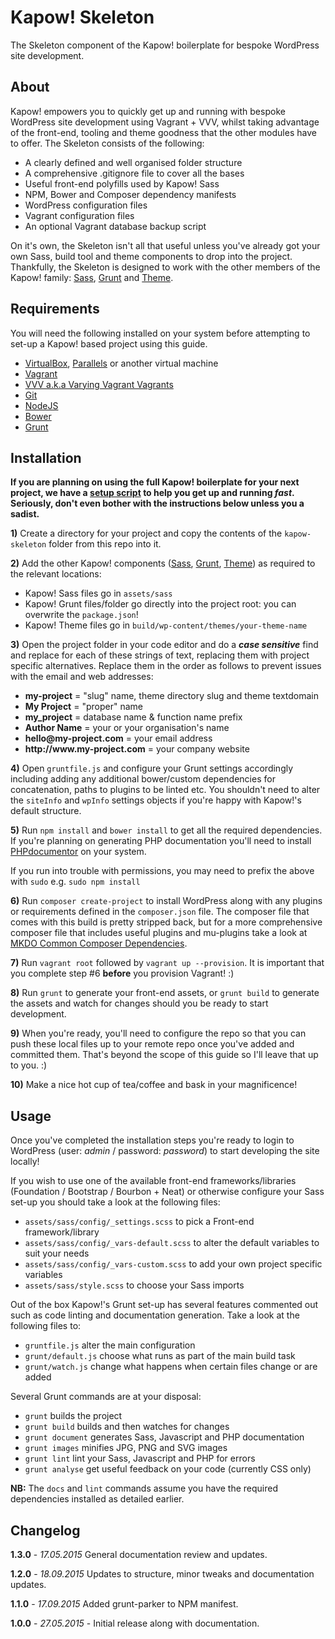 # Kapow! Skeleton

The Skeleton component of the Kapow! boilerplate for bespoke WordPress site development.

## About

Kapow! empowers you to quickly get up and running with bespoke WordPress site development using Vagrant + VVV, whilst taking advantage of the front-end, tooling and theme goodness that the other modules have to offer. The Skeleton consists of the following:

- A clearly defined and well organised folder structure
- A comprehensive .gitignore file to cover all the bases
- Useful front-end polyfills used by Kapow! Sass
- NPM, Bower and Composer dependency manifests
- WordPress configuration files
- Vagrant configuration files
- An optional Vagrant database backup script

On it's own, the Skeleton isn't all that useful unless you've already got your own Sass, build tool and theme components to drop into the project. Thankfully, the Skeleton is designed to work with the other members of the Kapow! family: [Sass](https://github.com/mkdo/kapow-sass), [Grunt](https://github.com/mkdo/kapow-grunt) and [Theme](https://github.com/mkdo/kapow-theme).

## Requirements

You will need the following installed on your system before attempting to set-up a Kapow! based project using this guide.

- [VirtualBox](http://www.virtualbox.org/), [Parallels](http://www.parallels.com) or another virtual machine
- [Vagrant](https://www.vagrantup.com/)
- [VVV a.k.a Varying Vagrant Vagrants](https://github.com/Varying-Vagrant-Vagrants/VVV)
- [Git](https://git-scm.com/book/en/v2/Getting-Started-Installing-Git)
- [NodeJS](https://nodejs.org/)
- [Bower](http://bower.io/#install-bower)
- [Grunt](http://gruntjs.com/installing-grunt)

## Installation

**If you are planning on using the full Kapow! boilerplate for your next project, we have a [setup script](https://github.com/mkdo/kapow-setup) to help you get up and running *fast*. Seriously, don't even bother with the instructions below unless you a sadist.**

**1)** Create a directory for your project and copy the contents of the `kapow-skeleton` folder from this repo into it.

**2)** Add the other Kapow! components ([Sass](https://github.com/mkdo/kapow-sass), [Grunt](https://github.com/mkdo/kapow-grunt), [Theme](https://github.com/mkdo/kapow-theme)) as required to the relevant locations:

- Kapow! Sass files go in `assets/sass`
- Kapow! Grunt files/folder go directly into the project root: you can overwrite the `package.json`!
- Kapow! Theme files go in `build/wp-content/themes/your-theme-name`

**3)** Open the project folder in your code editor and do a ***case sensitive*** find and replace for each of these strings of text, replacing them with project specific alternatives. Replace them in the order as follows to prevent issues with the email and web addresses:

- **my-project** = "slug" name, theme directory slug and theme textdomain
- **My Project** = "proper" name
- **my_project** = database name & function name prefix
- **Author Name** = your or your organisation's name
- **hello@<span></span>my-project.com** = your email address
- **http://www&#8203;.&#8203;my-project.com** = your company website

**4)** Open `gruntfile.js` and configure your Grunt settings accordingly including adding any additional bower/custom dependencies for concatenation, paths to plugins to be linted etc. You shouldn't need to alter the `siteInfo` and `wpInfo` settings objects if you're happy with Kapow!'s default structure.

**5)** Run `npm install` and `bower install` to get all the required dependencies. If you're planning on generating PHP documentation you'll need to install [PHPdocumentor](http://www.phpdoc.org/docs/latest/getting-started/installing.html) on your system.

If you run into trouble with permissions, you may need to prefix the above with `sudo` e.g. `sudo npm install`

**6)** Run `composer create-project` to install WordPress along with any plugins or requirements defined in the `composer.json` file. The composer file that comes with this build is pretty stripped back, but for a more comprehensive composer file that includes useful plugins and mu-plugins take a look at [MKDO Common Composer Dependencies](https://github.com/mkdo/mkdo-common-composer-dependencies).

**7)** Run `vagrant root` followed by `vagrant up --provision`. It is important that you complete step #6 **before** you provision Vagrant! :)

**8)** Run `grunt` to generate your front-end assets, or `grunt build` to generate the assets and watch for changes should you be ready to start development.

**9)** When you're ready, you'll need to configure the repo so that you can push these local files up to your remote repo once you've added and committed them. That's beyond the scope of this guide so I'll leave that up to you. :)

**10)** Make a nice hot cup of tea/coffee and bask in your magnificence!

## Usage

Once you've completed the installation steps you're ready to login to WordPress (user: *admin* / password: *password*) to start developing the site locally!

If you wish to use one of the available front-end frameworks/libraries (Foundation / Bootstrap / Bourbon + Neat) or otherwise configure your Sass set-up you should take a look at the following files:

- `assets/sass/config/_settings.scss` to pick a Front-end framework/library
- `assets/sass/config/_vars-default.scss` to alter the default variables to suit your needs
- `assets/sass/config/_vars-custom.scss` to add your own project specific variables
- `assets/sass/style.scss` to choose your Sass imports

Out of the box Kapow!'s Grunt set-up has several features commented out such as code linting and documentation generation. Take a look at the following files to:

- `gruntfile.js` alter the main configuration
- `grunt/default.js` choose what runs as part of the main build task
- `grunt/watch.js` change what happens when certain files change or are added

Several Grunt commands are at your disposal:

- `grunt` builds the project
- `grunt build` builds and then watches for changes
- `grunt document` generates Sass, Javascript and PHP documentation
- `grunt images` minifies JPG, PNG and SVG images
- `grunt lint` lint your Sass, Javascript and PHP for errors
- `grunt analyse` get useful feedback on your code (currently CSS only)

**NB:** The `docs` and `lint` commands assume you have the required dependencies installed as detailed earlier.

## Changelog

**1.3.0** - *17.05.2015* General documentation review and updates.

**1.2.0** - *18.09.2015* Updates to structure, minor tweaks and documentation updates.

**1.1.0** - *17.09.2015* Added grunt-parker to NPM manifest.

**1.0.0** - *27.05.2015* - Initial release along with documentation.
